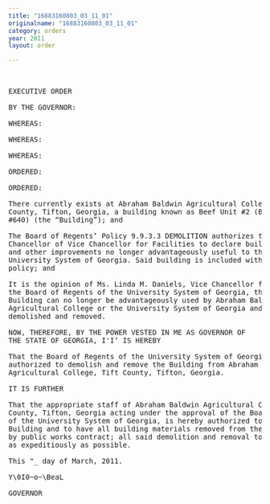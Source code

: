 ```yaml
---
title: "16883160803_03_11_01"
originalname: "16883160803_03_11_01"
category: orders
year: 2011
layout: order

---
```

<pre>
 

EXECUTIVE ORDER

BY THE GOVERNOR:

WHEREAS:

WHEREAS:

WHEREAS:

ORDERED:

ORDERED:

There currently exists at Abraham Baldwin Agricultural College, Tift
County, Tifton, Georgia, a building known as Beef Unit #2 (Building
#640) (the “Building”); and

The Board of Regents’ Policy 9.9.3.3 DEMOLITION authorizes the
Chancellor of Vice Chancellor for Facilities to declare buildings, structures
and other improvements no longer advantageously useful to the
University System of Georgia. Said building is included within this
policy; and

It is the opinion of Ms. Linda M. Daniels, Vice Chancellor for Facilities of
the Board of Regents of the University System of Georgia, that the
Building can no longer be advantageously used by Abraham Baldwin
Agricultural College or the University System of Georgia and should be
demolished and removed.

NOW, THEREFORE, BY THE POWER VESTED IN ME AS GOVERNOR OF
THE STATE OF GEORGIA, I'I‘ IS HEREBY

That the Board of Regents of the University System of Georgia is hereby
authorized to demolish and remove the Building from Abraham Baldwin
Agricultural College, Tift County, Tifton, Georgia.

IT IS FURTHER

That the appropriate staff of Abraham Baldwin Agricultural College, Tift
County, Tifton, Georgia acting under the approval of the Board of Regents
of the University System of Georgia, is hereby authorized to demolish the
Building and to have all building materials removed from the premises
by public works contract; all said demolition and removal to be performed
as expeditiously as possible.

This "_ day of March, 2011.

Y\0I0~o~\BeaL

GOVERNOR

</pre>
